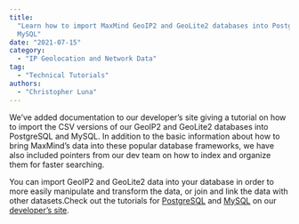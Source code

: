 ```yaml
---
title:
  "Learn how to import MaxMind GeoIP2 and GeoLite2 databases into PostgreSQL or
  MySQL"
date: "2021-07-15"
category:
  - "IP Geolocation and Network Data"
tag:
  - "Technical Tutorials"
authors:
  - "Christopher Luna"
---
```


We’ve added documentation to our developer’s site giving a tutorial on how to
import the CSV versions of our GeoIP2 and GeoLite2 databases into PostgreSQL and
MySQL. In addition to the basic information about how to bring MaxMind’s data
into these popular database frameworks, we have also included pointers from our
dev team on how to index and organize them for faster searching.

You can import GeoIP2 and GeoLite2 data into your database in order to more
easily manipulate and transform the data, or join and link the data with other
datasets.Check out the tutorials for
[PostgreSQL](https://dev.maxmind.com/geoip/importing-databases/postgresql?lang=en)
and [MySQL](https://dev.maxmind.com/geoip/importing-databases/mysql?lang=en) on
our
[developer’s site](https://dev.maxmind.com/geoip/importing-databases?lang=en).
